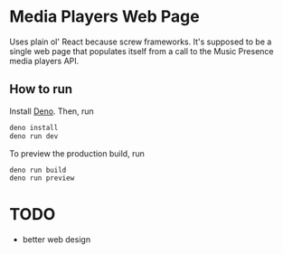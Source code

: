 # Media Players Web Page

Uses plain ol' React because screw frameworks. It's supposed to be a single web page that populates itself from a call to the Music Presence media players API.

## How to run

Install [Deno](https://deno.land). Then, run

```sh
deno install
deno run dev
```

To preview the production build, run
```sh
deno run build
deno run preview
```

# TODO
- better web design